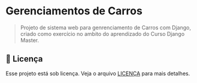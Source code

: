 # Gerenciamentos de Carros


> Projeto de sistema web para genrenciamento de Carros com Django, criado como exercício no ambito do aprendizado do Curso Django Master.

## 📝 Licença

Esse projeto está sob licença. Veja o arquivo [LICENÇA](LICENSE) para mais detalhes.